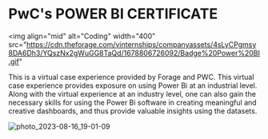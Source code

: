 # PwC's POWER BI CERTIFICATE  

<img align="mid" alt="Coding" width="400" src="https://cdn.theforage.com/vinternships/companyassets/4sLyCPgmsy8DA6Dh3/YQszNx2gWuGG8TaQd/1678806726092/Badge%20Power%20BI.gif"

This is a virtual case experience provided by Forage and PWC. This virtual case experience provides exposure on using Power Bi at an industrial level. Along with the virtual experience at an industry level, one can also gain the necessary skills for using the Power Bi software in creating meaningful and creative dashboards, and thus provide valuable insights using the datasets.

![photo_2023-08-16_19-01-09](https://github.com/sohang05/PWC-Power-Bi-Virtual-Case-Experience/assets/73344291/47dd601e-46d3-43ba-bc92-b9091af87d10)
